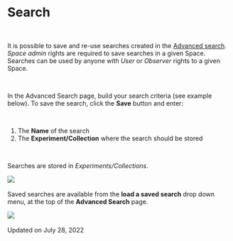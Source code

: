 Search
====
 

[](# "Print this article")

 

It is possible to save and re-use searches created in the [Advanced
search](https://openbis.ch/index.php/docs/user-documentation-20-10-3/search/advanced-search/).
*Space* *admin* rights are required to save searches in a given Space.
Searches can be used by anyone with *User* or *Observer* rights to a
given Space.

 

In the Advanced Search page, build your search criteria (see example
below). To save the search, click the **Save** button and enter:

 

1.  The **Name** of the search
2.  The **Experiment/Collection** where the search should be stored

 

Searches are stored in *Experiments/Collections*.

![](https://openbis.ch/wp-content/uploads/2022/07/advanced-search-create-and-save-query.png)
 

Saved searches are available from the **load a saved search** drop down
menu, at the top of the **Advanced Search** page.  

![](https://openbis.ch/wp-content/uploads/2022/07/advanced-search-load-saved-query.png)
 

Updated on July 28, 2022
